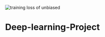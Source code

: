 ![training loss of unbiased](https://user-images.githubusercontent.com/46165964/236589131-d6d4c89f-f0a1-431b-b8a7-5366a2e29795.png)
# Deep-learning-Project
